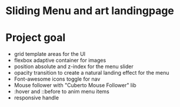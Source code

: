 # Sliding Menu and art landingpage

# Project goal
- grid template areas for the UI
- flexbox adaptive container for images
- position absolute and z-index for the menu slider
- opacity transition to create a natural landing effect for the menu
- Font-awesome icons toggle for nav
- Mouse follower with "Cuberto Mouse Follower" lib
- :hover and ::before to anim menu items
- responsive handle
